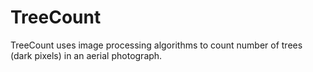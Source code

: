 # TreeCount
TreeCount uses image processing algorithms to count number of trees (dark pixels) in an aerial photograph.
